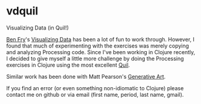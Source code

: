 vdquil
======

Visualizing Data (in Quil!)

[Ben Fry](http://benfry.com/)'s [Visualizing Data](http://www.amazon.com/Visualizing-Data-Explaining-Processing-Environment/dp/0596514557) has been a lot of fun to work through. However, I found that much of experimenting with the exercises was merely copying and analyzing Processing code. Since I've been working in Clojure recently, I decided to give myself a little more challenge by doing the Processing exercises in Clojure using the most excellent [Quil](https://github.com/quil/quil).

Similar work has been done with Matt Pearson's [Generative Art](https://github.com/quil/quil/blob/master/examples/gen_art/README.md).

If you find an error (or even something non-idiomatic to Clojure) please contact me on github or via email (first name, period, last name, gmail).
